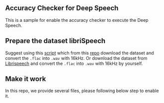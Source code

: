 Accuracy Checker for Deep Speech
-------------------------------------------------------------------------
This is a sample for enable the accuracy checker to execute the Deep Speech.

Prepare the dataset libriSpeech
-----------------------
Suggest using this [script](https://github.com/SeanNaren/deepspeech.pytorch/blob/master/data/librispeech.py) which from this [repo](https://github.com/SeanNaren/deepspeech.pytorch) download the dataset and convert the `.flac` into `.wav` with 16kHz. Or download the dataset from [Librispeech](http://www.openslr.org/12) and convert the `.flac` into `.wav` with 16kHz by yourself.

Make it work
-------------------------
In this repo, we provide several files, please following below step to enable it.
